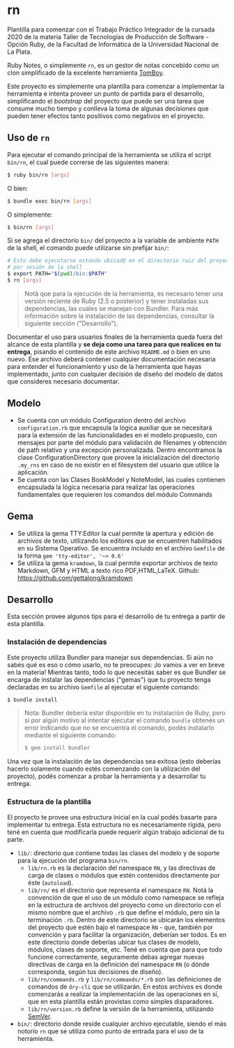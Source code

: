 # rn

Plantilla para comenzar con el Trabajo Práctico Integrador de la cursada 2020 de la materia
Taller de Tecnologías de Producción de Software - Opción Ruby, de la Facultad de Informática
de la Universidad Nacional de La Plata.

Ruby Notes, o simplemente `rn`, es un gestor de notas concebido como un clon simplificado
de la excelente herramienta [TomBoy](https://wiki.gnome.org/Apps/Tomboy).

Este proyecto es simplemente una plantilla para comenzar a implementar la herramienta e
intenta proveer un punto de partida para el desarrollo, simplificando el _bootstrap_ del
proyecto que puede ser una tarea que consume mucho tiempo y conlleva la toma de algunas
decisiones que pueden tener efectos tanto positivos como negativos en el proyecto.

## Uso de `rn`

Para ejecutar el comando principal de la herramienta se utiliza el script `bin/rn`, el cual
puede correrse de las siguientes manera:

```bash
$ ruby bin/rn [args]
```

O bien:

```bash
$ bundle exec bin/rn [args]
```

O simplemente:

```bash
$ bin/rn [args]
```

Si se agrega el directorio `bin/` del proyecto a la variable de ambiente `PATH` de la shell,
el comando puede utilizarse sin prefijar `bin/`:

```bash
# Esto debe ejecutarse estando ubicad@ en el directorio raiz del proyecto, una única vez
# por sesión de la shell
$ export PATH="$(pwd)/bin:$PATH"
$ rn [args]
```

> Notá que para la ejecución de la herramienta, es necesario tener una versión reciente de
> Ruby (2.5 o posterior) y tener instaladas sus dependencias, las cuales se manejan con
> Bundler. Para más información sobre la instalación de las dependencias, consultar la
> siguiente sección ("Desarrollo").

Documentar el uso para usuarios finales de la herramienta queda fuera del alcance de esta
plantilla y **se deja como una tarea para que realices en tu entrega**, pisando el contenido
de este archivo `README.md` o bien en uno nuevo. Ese archivo deberá contener cualquier
documentación necesaria para entender el funcionamiento y uso de la herramienta que hayas
implementado, junto con cualquier decisión de diseño del modelo de datos que consideres
necesario documentar.

## Modelo
  - Se cuenta con un módulo Configuration dentro del archivo `configuration.rb` que encapsula la lógica auxiliar que se necesitará para la extensión de las funcionalidades en el modelo propuesto, con mensajes por parte del módulo para validación de filenames y obtención de path relativo y una excepción personalizada. Dentro encontramos la clase ConfigurationDirectory que provee la inicialización del directorio `.my_rns` en caso de no existir en el filesystem del usuario que utilice la aplicación.
  - Se cuenta con las Clases BookModel y NoteModel, las cuales contienen encapsulada la lógica necesaria para realizar las operaciones fundamentales que requieren los comandos del módulo Commands  
  
## Gema
  - Se utiliza la gema TTY:Editor la cual permite la apertura y edición de archivos de texto, utilizando los editores que se encuentren habilitados en su Sistema Operativo. Se encuentra incluido en el archivo `Gemfile` de la forma `gem 'tty-editor', '~> 0.6'`
  - Se utiliza la gema `kramdown`, la cual permite exportar archivos de texto Markdown, GFM y HTML a texto rico PDF,HTML,LaTeX.
    Github: https://github.com/gettalong/kramdown

## Desarrollo

Esta sección provee algunos tips para el desarrollo de tu entrega a partir de esta
plantilla.

### Instalación de dependencias

Este proyecto utiliza Bundler para manejar sus dependencias. Si aún no sabés qué es eso
o cómo usarlo, no te preocupes: ¡lo vamos a ver en breve en la materia! Mientras tanto,
todo lo que necesitás saber es que Bundler se encarga de instalar las dependencias ("gemas")
que tu proyecto tenga declaradas en su archivo `Gemfile` al ejecutar el siguiente comando:

```bash
$ bundle install
```

> Nota: Bundler debería estar disponible en tu instalación de Ruby, pero si por algún
> motivo al intentar ejecutar el comando `bundle` obtenés un error indicando que no se
> encuentra el comando, podés instalarlo mediante el siguiente comando:
>
> ```bash
> $ gem install bundler
> ```

Una vez que la instalación de las dependencias sea exitosa (esto deberías hacerlo solamente
cuando estés comenzando con la utilización del proyecto), podés comenzar a probar la
herramienta y a desarrollar tu entrega.

### Estructura de la plantilla

El proyecto te provee una estructura inicial en la cual podés basarte para implementar tu
entrega. Esta estructura no es necesariamente rígida, pero tené en cuenta que modificarla
puede requerir algún trabajo adicional de tu parte.

* `lib/`: directorio que contiene todas las clases del modelo y de soporte para la ejecución
  del programa `bin/rn`.
  * `lib/rn.rb` es la declaración del namespace `RN`, y las directivas de carga de clases
    o módulos que estén contenidos directamente por éste (`autoload`).
  * `lib/rn/` es el directorio que representa el namespace `RN`. Notá la convención de que
    el uso de un módulo como namespace se refleja en la estructura de archivos del proyecto
    como un directorio con el mismo nombre que el archivo `.rb` que define el módulo, pero
    sin la terminación `.rb`. Dentro de este directorio se ubicarán los elementos del
    proyecto que estén bajo el namespace `RN` - que, también por convención y para facilitar
    la organización, deberían ser todos. Es en este directorio donde deberías ubicar tus
    clases de modelo, módulos, clases de soporte, etc. Tené en cuenta que para que todo
    funcione correctamente, seguramente debas agregar nuevas directivas de carga en la
    definición del namespace `RN` (o dónde corresponda, según tus decisiones de diseño).
  * `lib/rn/commands.rb` y `lib/rn/commands/*.rb` son las definiciones de comandos de
    `dry-cli` que se utilizarán. En estos archivos es donde comenzarás a realizar la
    implementación de las operaciones en sí, que en esta plantilla están provistas como
    simples disparadores.
  * `lib/rn/version.rb` define la versión de la herramienta, utilizando [SemVer](https://semver.org/lang/es/).
* `bin/`: directorio donde reside cualquier archivo ejecutable, siendo el más notorio `rn`
  que se utiliza como punto de entrada para el uso de la herramienta.
